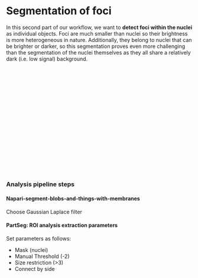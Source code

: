 # Segmentation of foci

In this second part of our workflow, we want to **detect foci within the nuclei** as individual objects. Foci are much smaller than nuclei so their brightness is more heterogeneous in nature. Additionally, they belong to nuclei that can be brighter or darker, so this segmentation proves even more challenging than the segmentation of the nuclei themselves as they all share a relatively dark (i.e. low signal) background.

<script src="https://fast.wistia.com/embed/medias/2ky32y2rhd.jsonp" async></script><script src="https://fast.wistia.com/assets/external/E-v1.js" async></script><div class="wistia_responsive_padding" style="padding:56.25% 0 0 0;position:relative;"><div class="wistia_responsive_wrapper" style="height:100%;left:0;position:absolute;top:0;width:100%;"><div class="wistia_embed wistia_async_2ky32y2rhd seo=false videoFoam=true" style="height:100%;position:relative;width:100%"><div class="wistia_swatch" style="height:100%;left:0;opacity:0;overflow:hidden;position:absolute;top:0;transition:opacity 200ms;width:100%;"><img src="https://fast.wistia.com/embed/medias/2ky32y2rhd/swatch" style="filter:blur(5px);height:100%;object-fit:contain;width:100%;" alt="" aria-hidden="true" onload="this.parentNode.style.opacity=1;" /></div></div></div></div>

### Analysis pipeline steps

#### Napari-segment-blobs-and-things-with-membranes

Choose Gaussian Laplace filter

#### PartSeg: ROI analysis extraction parameters
Set parameters as follows:
- Mask (nuclei)
- Manual Threshold (-2)
- Size restriction (>3)
- Connect by side
